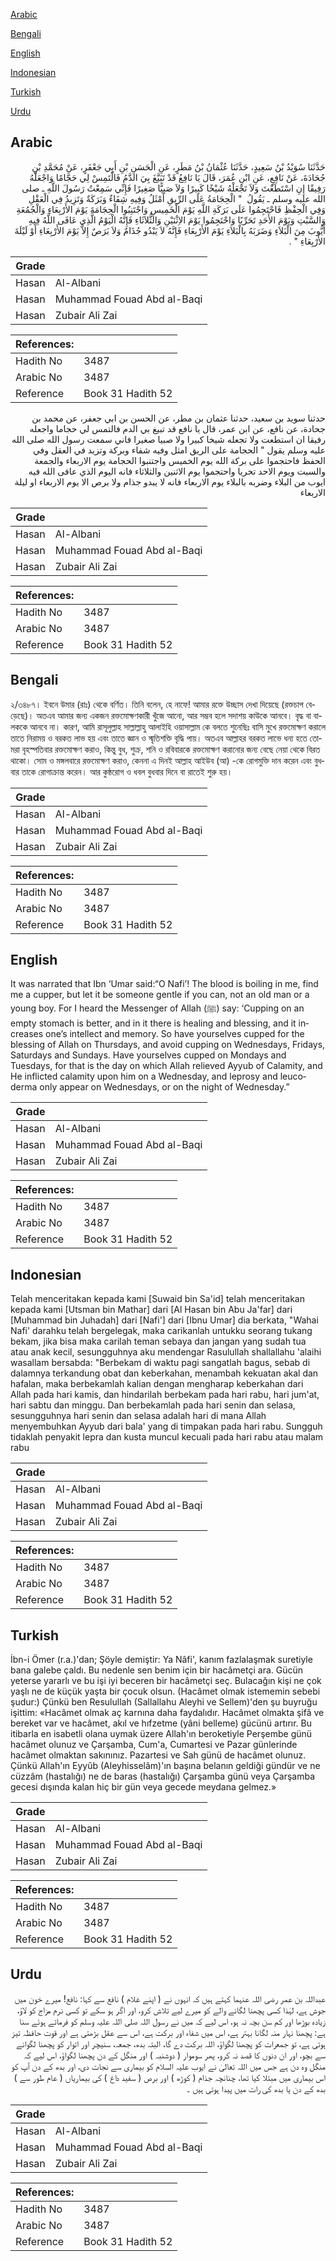 [Arabic](#arabic)

[Bengali](#bengali)

[English](#english)

[Indonesian](#indonesian)

[Turkish](#turkish)

[Urdu](#urdu)

## Arabic


<div dir="rtl" lang="ar" style={{fontSize:'larger',backgroundColor:'#f8f9fa',padding:20}}>
حَدَّثَنَا سُوَيْدُ بْنُ سَعِيدٍ، حَدَّثَنَا عُثْمَانُ بْنُ مَطَرٍ، عَنِ الْحَسَنِ بْنِ أَبِي جَعْفَرٍ، عَنْ مُحَمَّدِ بْنِ جُحَادَةَ، عَنْ نَافِعٍ، عَنِ ابْنِ عُمَرَ، قَالَ يَا نَافِعُ قَدْ تَبَيَّغَ بِيَ الدَّمُ فَالْتَمِسْ لِي حَجَّامًا وَاجْعَلْهُ رَفِيقًا إِنِ اسْتَطَعْتَ وَلاَ تَجْعَلْهُ شَيْخًا كَبِيرًا وَلاَ صَبِيًّا صَغِيرًا فَإِنِّي سَمِعْتُ رَسُولَ اللَّهِ ـ صلى الله عليه وسلم ـ يَقُولُ ‏ "‏ الْحِجَامَةُ عَلَى الرِّيقِ أَمْثَلُ وَفِيهِ شِفَاءٌ وَبَرَكَةٌ وَتَزِيدُ فِي الْعَقْلِ وَفِي الْحِفْظِ فَاحْتَجِمُوا عَلَى بَرَكَةِ اللَّهِ يَوْمَ الْخَمِيسِ وَاجْتَنِبُوا الْحِجَامَةَ يَوْمَ الأَرْبِعَاءِ وَالْجُمُعَةِ وَالسَّبْتِ وَيَوْمَ الأَحَدِ تَحَرِّيًا وَاحْتَجِمُوا يَوْمَ الاِثْنَيْنِ وَالثُّلاَثَاءِ فَإِنَّهُ الْيَوْمُ الَّذِي عَافَى اللَّهُ فِيهِ أَيُّوبَ مِنَ الْبَلاَءِ وَضَرَبَهُ بِالْبَلاَءِ يَوْمَ الأَرْبِعَاءِ فَإِنَّهُ لاَ يَبْدُو جُذَامٌ وَلاَ بَرَصٌ إِلاَّ يَوْمَ الأَرْبِعَاءِ أَوْ لَيْلَةَ الأَرْبِعَاءِ ‏"‏ ‏.‏
</div>
<div style={{backgroundColor:'#f8f9fa',padding:20, marginBottom: 10}}><table> <thead> <tr> <th>Grade</th> <th></th> </tr> </thead> <tbody> <tr><td>Hasan</td><td>Al-Albani</td></tr><tr><td>Hasan</td><td>Muhammad Fouad Abd al-Baqi</td></tr><tr><td>Hasan</td><td>Zubair Ali Zai</td></tr></tbody></table><table> <thead> <tr> <th>References:</th> <th></th> </tr> </thead> <tbody><tr><td>Hadith No</td><td>3487</td></tr><tr><td>Arabic No</td><td>3487</td></tr><tr><td>Reference</td><td>Book 31 Hadith 52</td></tr></tbody></table></div>


<div dir="rtl" lang="ar" style={{fontSize:'larger',backgroundColor:'#f8f9fa',padding:20}}>
حدثنا سويد بن سعيد، حدثنا عثمان بن مطر، عن الحسن بن ابي جعفر، عن محمد بن جحادة، عن نافع، عن ابن عمر، قال يا نافع قد تبيغ بي الدم فالتمس لي حجاما واجعله رفيقا ان استطعت ولا تجعله شيخا كبيرا ولا صبيا صغيرا فاني سمعت رسول الله صلى الله عليه وسلم يقول " الحجامة على الريق امثل وفيه شفاء وبركة وتزيد في العقل وفي الحفظ فاحتجموا على بركة الله يوم الخميس واجتنبوا الحجامة يوم الاربعاء والجمعة والسبت ويوم الاحد تحريا واحتجموا يوم الاثنين والثلاثاء فانه اليوم الذي عافى الله فيه ايوب من البلاء وضربه بالبلاء يوم الاربعاء فانه لا يبدو جذام ولا برص الا يوم الاربعاء او ليلة الاربعاء
</div>
<div style={{backgroundColor:'#f8f9fa',padding:20, marginBottom: 10}}><table> <thead> <tr> <th>Grade</th> <th></th> </tr> </thead> <tbody> <tr><td>Hasan</td><td>Al-Albani</td></tr><tr><td>Hasan</td><td>Muhammad Fouad Abd al-Baqi</td></tr><tr><td>Hasan</td><td>Zubair Ali Zai</td></tr></tbody></table><table> <thead> <tr> <th>References:</th> <th></th> </tr> </thead> <tbody><tr><td>Hadith No</td><td>3487</td></tr><tr><td>Arabic No</td><td>3487</td></tr><tr><td>Reference</td><td>Book 31 Hadith 52</td></tr></tbody></table></div>

## Bengali


<div dir="ltr" lang="bn" style={{fontSize:'larger',backgroundColor:'#f8f9fa',padding:20}}>
২/৩৪৮৭। ইবনে উমার (রাঃ) থেকে বর্ণিত। তিনি বলেন, হে নাফে! আমার রক্তে উচ্ছাস দেখা দিয়েছে (রক্তচাপ বেড়েছে)। অতএব আমার জন্য একজন রক্তমোক্ষণকারী খুঁজে আনো, আর সম্ভব হলে সদাশয় কাউকে আনবে। বৃদ্ধ বা বালককে আনবে না। কারণ, আমি রাসূলুল্লাহ সাল্লাল্লাহু আলাইহি ওয়াসাল্লাম কে বলতে শুনেছিঃ বাসি মুখে রক্তমোক্ষণ করালে তাতে নিরাময় ও বরকত লাভ হয় এবং তাতে জ্ঞান ও স্মৃতিশক্তি বৃদ্ধি পায়। অতএব আল্লাহর বরকত লাভে ধন্য হতে তোমরা বৃহস্পতিবার রক্তমোক্ষণ করাও, কিন্তু বুধ, শুক্র, শনি ও রবিবারকে রক্তমোক্ষণ করানোর জন্য বেছে নেয়া থেকে বিরত থাকো। সোম ও মঙ্গলবারে রক্তমোক্ষণ করাও, কেননা এ দিনই আল্লাহ আইউব (আ) -কে রোগমুক্তি দান করেন এবং বুধবার তাকে রোগাক্রান্ত করেন। আর কুষ্ঠরোগ ও ধবল বুধবার দিনে বা রাতেই শুরু হয়।
</div>
<div style={{backgroundColor:'#f8f9fa',padding:20, marginBottom: 10}}><table> <thead> <tr> <th>Grade</th> <th></th> </tr> </thead> <tbody> <tr><td>Hasan</td><td>Al-Albani</td></tr><tr><td>Hasan</td><td>Muhammad Fouad Abd al-Baqi</td></tr><tr><td>Hasan</td><td>Zubair Ali Zai</td></tr></tbody></table><table> <thead> <tr> <th>References:</th> <th></th> </tr> </thead> <tbody><tr><td>Hadith No</td><td>3487</td></tr><tr><td>Arabic No</td><td>3487</td></tr><tr><td>Reference</td><td>Book 31 Hadith 52</td></tr></tbody></table></div>

## English


<div dir="ltr" lang="en" style={{fontSize:'larger',backgroundColor:'#f8f9fa',padding:20}}>
It was narrated that Ibn ‘Umar said:“O Nafi’! The blood is boiling in me, find me a cupper, but let it be someone gentle if you can, not an old man or a young boy. For I heard the Messenger of Allah (ﷺ) say: ‘Cupping on an empty stomach is better, and in it there is healing and blessing, and it increases one’s intellect and memory. So have yourselves cupped for the blessing of Allah on Thursdays, and avoid cupping on Wednesdays, Fridays, Saturdays and Sundays. Have yourselves cupped on Mondays and Tuesdays, for that is the day on which Allah relieved Ayyub of Calamity, and He inflicted calamity upon him on a Wednesday, and leprosy and leucoderma only appear on Wednesdays, or on the night of Wednesday.”
</div>
<div style={{backgroundColor:'#f8f9fa',padding:20, marginBottom: 10}}><table> <thead> <tr> <th>Grade</th> <th></th> </tr> </thead> <tbody> <tr><td>Hasan</td><td>Al-Albani</td></tr><tr><td>Hasan</td><td>Muhammad Fouad Abd al-Baqi</td></tr><tr><td>Hasan</td><td>Zubair Ali Zai</td></tr></tbody></table><table> <thead> <tr> <th>References:</th> <th></th> </tr> </thead> <tbody><tr><td>Hadith No</td><td>3487</td></tr><tr><td>Arabic No</td><td>3487</td></tr><tr><td>Reference</td><td>Book 31 Hadith 52</td></tr></tbody></table></div>

## Indonesian


<div dir="ltr" lang="id" style={{fontSize:'larger',backgroundColor:'#f8f9fa',padding:20}}>
Telah menceritakan kepada kami [Suwaid bin Sa'id] telah menceritakan kepada kami [Utsman bin Mathar] dari [Al Hasan bin Abu Ja'far] dari [Muhammad bin Juhadah] dari [Nafi'] dari [Ibnu Umar] dia berkata, "Wahai Nafi' darahku telah bergelegak, maka carikanlah untukku seorang tukang bekam, jika bisa maka carilah teman sebaya dan jangan yang sudah tua atau anak kecil, sesungguhnya aku mendengar Rasulullah shallallahu 'alaihi wasallam bersabda: "Berbekam di waktu pagi sangatlah bagus, sebab di dalamnya terkandung obat dan keberkahan, menambah kekuatan akal dan hafalan, maka berbekamlah kalian dengan mengharap keberkahan dari Allah pada hari kamis, dan hindarilah berbekam pada hari rabu, hari jum'at, hari sabtu dan minggu. Dan berbekamlah pada hari senin dan selasa, sesungguhnya hari senin dan selasa adalah hari di mana Allah menyembuhkan Ayyub dari bala' yang di timpakan pada hari rabu. Sungguh tidaklah penyakit lepra dan kusta muncul kecuali pada hari rabu atau malam rabu
</div>
<div style={{backgroundColor:'#f8f9fa',padding:20, marginBottom: 10}}><table> <thead> <tr> <th>Grade</th> <th></th> </tr> </thead> <tbody> <tr><td>Hasan</td><td>Al-Albani</td></tr><tr><td>Hasan</td><td>Muhammad Fouad Abd al-Baqi</td></tr><tr><td>Hasan</td><td>Zubair Ali Zai</td></tr></tbody></table><table> <thead> <tr> <th>References:</th> <th></th> </tr> </thead> <tbody><tr><td>Hadith No</td><td>3487</td></tr><tr><td>Arabic No</td><td>3487</td></tr><tr><td>Reference</td><td>Book 31 Hadith 52</td></tr></tbody></table></div>

## Turkish


<div dir="ltr" lang="tr" style={{fontSize:'larger',backgroundColor:'#f8f9fa',padding:20}}>
İbn-i Ömer (r.a.)'dan; Şöyle demiştir: Ya Nâfi', kanım fazlalaşmak suretiyle bana galebe çaldı. Bu nedenle sen benim için bir hacâmetçi ara. Gücün yeterse yararlı ve bu işi iyi beceren bir hacâmetçi seç. Bulacağın kişi ne çok yaşlı ne de küçük yaşta bir çocuk olsun. (Hacâmet olmak istememin sebebi şudur:) Çünkü ben Resulullah (Sallallahu Aleyhi ve Sellem)'den şu buyruğu işittim: «Hacâmet olmak aç karnına daha faydalıdır. Hacâmet olmakta şifâ ve bereket var ve hacâmet, akıl ve hıfzetme (yâni belleme) gücünü artırır. Bu itibarla en isabetli olana uymak üzere Allah'ın beroketiyle Perşembe günü hacâmet olunuz ve Çarşamba, Cum'a, Cumartesi ve Pazar günlerinde hacâmet olmaktan sakınınız. Pazartesi ve Sah günü de hacâmet olunuz. Çünkü Allah'ın Eyyûb (Aleyhisselâm)'ın başına belanın geldiği gündür ve ne cüzzâm (hastalığı) ne de baras (hastalığı) Çarşamba günü veya Çarşamba gecesi dışında kalan hiç bir gün veya gecede meydana gelmez.»
</div>
<div style={{backgroundColor:'#f8f9fa',padding:20, marginBottom: 10}}><table> <thead> <tr> <th>Grade</th> <th></th> </tr> </thead> <tbody> <tr><td>Hasan</td><td>Al-Albani</td></tr><tr><td>Hasan</td><td>Muhammad Fouad Abd al-Baqi</td></tr><tr><td>Hasan</td><td>Zubair Ali Zai</td></tr></tbody></table><table> <thead> <tr> <th>References:</th> <th></th> </tr> </thead> <tbody><tr><td>Hadith No</td><td>3487</td></tr><tr><td>Arabic No</td><td>3487</td></tr><tr><td>Reference</td><td>Book 31 Hadith 52</td></tr></tbody></table></div>

## Urdu


<div dir="rtl" lang="ur" style={{fontSize:'larger',backgroundColor:'#f8f9fa',padding:20}}>
عبداللہ بن عمر رضی اللہ عنہما کہتے ہیں کہ انہوں نے ( اپنے غلام ) نافع سے کہا: نافع! میرے خون میں جوش ہے، لہٰذا کسی پچھنا لگانے والے کو میرے لیے تلاش کرو، اور اگر ہو سکے تو کسی نرم مزاج کو لاؤ، زیادہ بوڑھا اور کم سن بچہ نہ ہو، اس لیے کہ میں نے رسول اللہ صلی اللہ علیہ وسلم کو فرماتے ہوئے سنا ہے: پچھنا نہار منہ لگانا بہتر ہے، اس میں شفاء اور برکت ہے، اس سے عقل بڑھتی ہے اور قوت حافظہ تیز ہوتی ہے، تو جمعرات کو پچھنا لگواؤ، اللہ برکت دے گا، البتہ بدھ، جمعہ، سنیچر اور اتوار کو پچھنا لگوانے سے بچو، اور ان دنوں کا قصد نہ کرو، پھر سوموار ( دوشنبہ ) اور منگل کے دن پچھنا لگواؤ، اس لیے کہ منگل وہ دن ہے جس میں اللہ تعالیٰ نے ایوب علیہ السلام کو بیماری سے نجات دی، اور بدھ کے دن آپ کو اس بیماری میں مبتلا کیا تھا، چنانچہ جذام ( کوڑھ ) اور برص ( سفید داغ ) کی بیماریاں ( عام طور سے ) بدھ کے دن یا بدھ کی رات میں پیدا ہوتی ہیں ۔
</div>
<div style={{backgroundColor:'#f8f9fa',padding:20, marginBottom: 10}}><table> <thead> <tr> <th>Grade</th> <th></th> </tr> </thead> <tbody> <tr><td>Hasan</td><td>Al-Albani</td></tr><tr><td>Hasan</td><td>Muhammad Fouad Abd al-Baqi</td></tr><tr><td>Hasan</td><td>Zubair Ali Zai</td></tr></tbody></table><table> <thead> <tr> <th>References:</th> <th></th> </tr> </thead> <tbody><tr><td>Hadith No</td><td>3487</td></tr><tr><td>Arabic No</td><td>3487</td></tr><tr><td>Reference</td><td>Book 31 Hadith 52</td></tr></tbody></table></div>